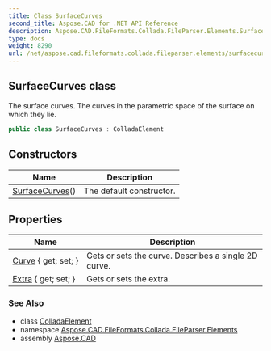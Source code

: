 ```yaml
---
title: Class SurfaceCurves
second_title: Aspose.CAD for .NET API Reference
description: Aspose.CAD.FileFormats.Collada.FileParser.Elements.SurfaceCurves class. The surface curves. The curves in the parametric space of the surface on which they lie
type: docs
weight: 8290
url: /net/aspose.cad.fileformats.collada.fileparser.elements/surfacecurves/
---
```

## SurfaceCurves class

The surface curves. The curves in the parametric space of the surface on which they lie.

```csharp
public class SurfaceCurves : ColladaElement
```

## Constructors

| Name | Description |
| --- | --- |
| [SurfaceCurves](surfacecurves/)() | The default constructor. |

## Properties

| Name | Description |
| --- | --- |
| [Curve](../../aspose.cad.fileformats.collada.fileparser.elements/surfacecurves/curve/) { get; set; } | Gets or sets the curve. Describes a single 2D curve. |
| [Extra](../../aspose.cad.fileformats.collada.fileparser.elements/surfacecurves/extra/) { get; set; } | Gets or sets the extra. |

### See Also

* class [ColladaElement](../colladaelement/)
* namespace [Aspose.CAD.FileFormats.Collada.FileParser.Elements](../../aspose.cad.fileformats.collada.fileparser.elements/)
* assembly [Aspose.CAD](../../)


